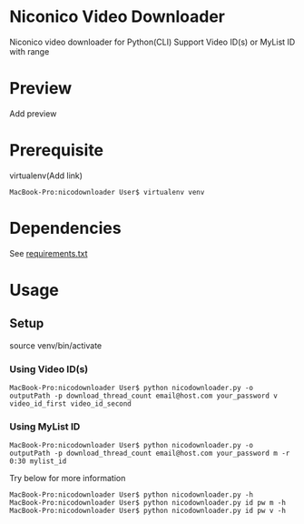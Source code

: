 # Niconico Video Downloader
Niconico video downloader for Python(CLI)
Support Video ID(s) or MyList ID with range

# Preview
Add preview

# Prerequisite
virtualenv(Add link)

```
MacBook-Pro:nicodownloader User$ virtualenv venv
```

# Dependencies
See [requirements.txt](/requirements.txt)

# Usage
## Setup
source venv/bin/activate

### Using Video ID(s)
```
MacBook-Pro:nicodownloader User$ python nicodownloader.py -o outputPath -p download_thread_count email@host.com your_password v video_id_first video_id_second
```

### Using MyList ID
```
MacBook-Pro:nicodownloader User$ python nicodownloader.py -o outputPath -p download_thread_count email@host.com your_password m -r 0:30 mylist_id
```

Try below for more information
```
MacBook-Pro:nicodownloader User$ python nicodownloader.py -h
MacBook-Pro:nicodownloader User$ python nicodownloader.py id pw m -h
MacBook-Pro:nicodownloader User$ python nicodownloader.py id pw v -h
```

